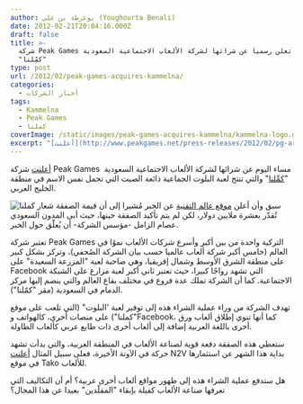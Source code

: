 ```yaml
---
author: يوغرطة بن علي (Youghourta Benali)
date: 2012-02-21T20:04:16.000Z
draft: false
title: >-
  شركة Peak Games التركية تعلن رسميا عن شرائها لشركة الألعاب الاجتماعية السعودية
  "كمِّلنا"
type: post
url: /2012/02/peak-games-acquires-kammelna/
categories:
  - أخبار الشركات
tags:
  - Kammelna
  - Peak Games
  - كملنا
coverImage: /static/images/peak-games-acquires-kammelna/kammelna-logo.gif
excerpt: "[أعلنت](http://www.peakgames.net/press-releases/2012/02/pg-arabic.html) شركة Peak Games\_ مساء اليوم عن شرائها لشركة الألعاب الاجتماعية السعودية \"[كمِّلنا](http://www.kammelna.com/)\" والتي تنتج لعبة البلوت الجماعية ذائعة الصيت التي تحمل نفس الاسم في منطقة الخليج العربي.\n\n![شعار كملنا](/static/images/peak-games-acquires-kammelna/kammelna-logo.gif) سبق وأن أعلن [موقع عالم التقنية](http://www.tech-wd.com/wd/2012/02/12/kammelna-acquired-by-social-games-company/) عن الخبر مُشيرا إلى أن"
---
```

[أعلنت](http://www.peakgames.net/press-releases/2012/02/pg-arabic.html) شركة Peak Games  مساء اليوم عن شرائها لشركة الألعاب الاجتماعية السعودية "[كمِّلنا](http://www.kammelna.com/)" والتي تنتج لعبة البلوت الجماعية ذائعة الصيت التي تحمل نفس الاسم في منطقة الخليج العربي.

![شعار كملنا](/static/images/peak-games-acquires-kammelna/kammelna-logo.gif) سبق وأن أعلن [موقع عالم التقنية](http://www.tech-wd.com/wd/2012/02/12/kammelna-acquired-by-social-games-company/) عن الخبر مُشيرا إلى أن قيمة الصفقة تُقدّر بعشرة ملايين دولار، لكن لم يتم تأكيد الصفقة حينها، حيث أبى المدون السعودي عصام الزامل -مؤسس الشركة- أن يُعلّق حول الخبر.

تعتبر شركة Peak Games التركية واحدة من بين أكبر وأسرع شركات الألعاب نموًا في العالم (خامس أكبر شركة ألعاب عالميا حسب بيان الشركة الصُحفي)، وتركز بشكل كبير على منطقة الشرق الأوسط وشمال إفريقيا، وهي صاحبة لعبة "المزرعة السعيدة" على Facebook التي تشهد رواجًا كبيرا، حيث تعتبر ثاني أكبر لعبة مزارع على الشبكة الاجتماعية. كما أن الشركة تملك عدة فروع في مختلف بقاع العالم والتي ينضم إليها مركز الدمام في السعودية (مقر "كمّلنا").

تهدف الشركة من وراء عملية الشراء هذه إلى توفير لعبة 'البلوت" (التي تلعب على موقع "كملنا") على منصات أخرى، كالهواتف وFacebook، كما أنها تنوي إطلاق ألعاب ورق أخرى باللغة العربية إضافة إلى ألعاب أخرى ذات طابع عربي كألعاب الطاولة.

ستعطي هذه الصفقة دفعة قوية لصناعة الألعاب في المنطقة العربية، والتي بدأت تشهد حركة في الآونة الأخيرة، فعلى سبيل المثال [أعلنت](../2012/02/n2v-gametako/) N2V بداية هذا الشهر عن استثمارها في موقع Tako للألعاب.

هل ستدفع عملية الشراء هذه إلى ظهور مواقع ألعاب أخرى عربية؟ أم أن التكاليف التي تعرفها صناعة الألعاب كفيلة بإبقاء "المقلّدين" بعيدا عن هذا المجال؟
